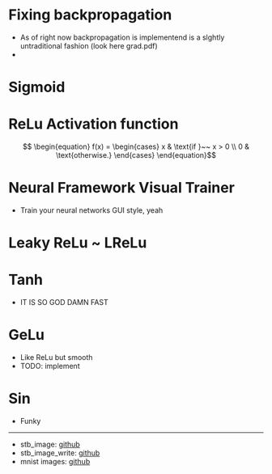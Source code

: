 # Fixing backpropagation
* As of right now backpropagation is implementend is a slghtly untraditional fashion (look here grad.pdf) 
* 

# Sigmoid

# ReLu Activation function
$$
\begin{equation}
f(x) = 
\begin{cases}
    x & \text{if }~~ x > 0 \\
    0 & \text{otherwise.}
\end{cases}
\end{equation}$$
# Neural Framework Visual Trainer
* Train your neural networks GUI style, yeah

# Leaky ReLu ~ LReLu

# Tanh
* IT IS SO GOD DAMN FAST
    
# GeLu
* Like ReLu but smooth
* TODO: implement

# Sin
* Funky

---

* stb_image: [github](https://raw.githubusercontent.com/nothings/stb/master/stb_image.h)
* stb_image_write: [github](https://raw.githubusercontent.com/nothings/stb/master/stb_image_write.h)
* mnist images: [github](https://github.com/myleott/mnist_png/tree/master)

